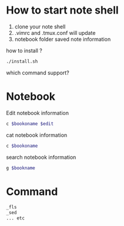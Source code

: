 # How to start note shell
1. clone your note shell
2. .vimrc and .tmux.conf will update
3. notebook folder saved note information

how to install ?
```bash
./install.sh
```

which command support?

# Notebook

Edit notebook information
```bash
c $bookoname $edit
```

cat notebook information
```bash
c $bookoname
```

search notebook information
```bash
g $bookname
```


# Command
```bash
_fls
_sed
... etc

```


